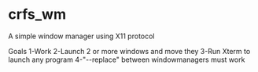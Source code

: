 # crfs_wm
A simple window manager using X11 protocol

Goals
1-Work
2-Launch 2 or more windows and move they
3-Run Xterm to launch any program
4-"--replace" between windowmanagers must work
